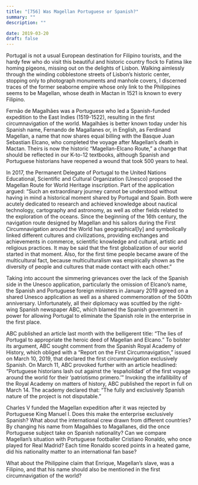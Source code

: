 ```yaml
---
title: "[756] Was Magellan Portuguese or Spanish?"
summary: ""
description: ""

date: 2019-03-20
draft: false
---
```


Portugal is not a usual European destination for Filipino tourists, and the hardy few who do visit this beautiful and historic country flock to Fatima like homing pigeons, missing out on the delights of Lisbon. Walking aimlessly through the winding cobblestone streets of Lisbon’s historic center, stopping only to photograph monuments and manhole covers, I discerned traces of the former seaborne empire whose only link to the Philippines seems to be Magellan, whose death in Mactan in 1521 is known to every Filipino.

Fernão de Magalhães was a Portuguese who led a Spanish-funded expedition to the East Indies (1519-1522), resulting in the first circumnavigation of the world. Magalhães is better known today under his Spanish name, Fernando de Magallanes or, in English, as Ferdinand Magellan, a name that now shares equal billing with the Basque Juan Sebastian Elcano, who completed the voyage after Magellan’s death in Mactan. Theirs is now the historic “Magellan-Elcano Route,” a change that should be reflected in our K-to-12 textbooks, although Spanish and Portuguese historians have reopened a wound that took 500 years to heal.

In 2017, the Permanent Delegate of Portugal to the United Nations Educational, Scientific and Cultural Organization (Unesco) proposed the Magellan Route for World Heritage inscription. Part of the application argued: “Such an extraordinary journey cannot be understood without having in mind a historical moment shared by Portugal and Spain. Both were acutely dedicated to research and achieved knowledge about nautical technology, cartography and astronomy, as well as other fields related to the exploration of the oceans. Since the beginning of the 16th century, the navigation route designed by Magellan and his sailors during the First Circumnavigation around the World has geographical[ly] and symbolically linked different cultures and civilizations, providing exchanges and achievements in commerce, scientific knowledge and cultural, artistic and religious practices. It may be said that the first globalization of our world started in that moment. Also, for the first time people became aware of the multicultural fact, because multiculturalism was empirically shown as the diversity of people and cultures that made contact with each other.”

Taking into account the simmering grievances over the lack of the Spanish side in the Unesco application, particularly the omission of Elcano’s name, the Spanish and Portuguese foreign ministers in January 2019 agreed on a shared Unesco application as well as a shared commemoration of the 500th anniversary. Unfortunately, all their diplomacy was scuttled by the right-wing Spanish newspaper ABC, which blamed the Spanish government in power for allowing Portugal to eliminate the Spanish role in the enterprise in the first place.

ABC published an article last month with the belligerent title: “The lies of Portugal to appropriate the heroic deed of Magellan and Elcano.” To bolster its argument, ABC sought comment from the Spanish Royal Academy of History, which obliged with a “Report on the First Circumnavigation,” issued on March 10, 2019, that declared the first circumnavigation exclusively Spanish. On March 11, ABC provoked further with an article headlined: “Portuguese historians lash out against the ‘españolidad’ of the first voyage around the world for their ‘patriotismo primero.’” Invoking the infallibility of the Royal Academy on matters of history, ABC published the report in full on March 14. The academy declared that: “The fully and exclusively Spanish nature of the project is not disputable.”

Charles V funded the Magellan expedition after it was rejected by Portuguese King Manuel I. Does this make the enterprise exclusively Spanish? What about the international crew drawn from different countries? By changing his name from Magalhães to Magallanes, did the once Portuguese subject take on Spanish nationality? Can we compare Magellan’s situation with Portuguese footballer Cristiano Ronaldo, who once played for Real Madrid? Each time Ronaldo scored points in a heated game, did his nationality matter to an international fan base?

What about the Philippine claim that Enrique, Magellan’s slave, was a Filipino, and that his name should also be mentioned in the first circumnavigation of the world?
